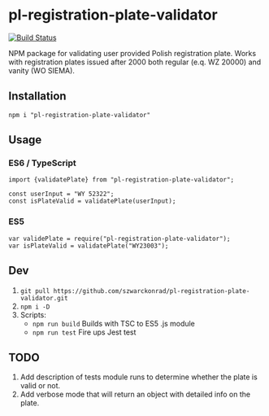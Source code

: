 # pl-registration-plate-validator
[![Build Status](https://travis-ci.org/szwarckonrad/pl-registration-plate-validator.svg?branch=master)](https://travis-ci.org/szwarckonrad/pl-registration-plate-validator)

NPM package for validating user provided Polish registration plate. Works with registration plates issued after 2000 both regular (e.q. WZ 20000) and vanity (WO SIEMA).

## Installation

`npm i "pl-registration-plate-validator"`

## Usage
### ES6 / TypeScript

```
import {validatePlate} from "pl-registration-plate-validator";

const userInput = "WY 52322"; 
const isPlateValid = validatePlate(userInput);
```

### ES5

```
var validePlate = require("pl-registration-plate-validator");
var isPlateValid = validatePlate("WY23003");
```

## Dev
1. `git pull https://github.com/szwarckonrad/pl-registration-plate-validator.git`
2. `npm i -D`
3. Scripts:
    * `npm run build` Builds with TSC to ES5 .js module
    * `npm run test` Fire ups Jest test 
    
## TODO
1. Add description of tests module runs to determine whether the plate is valid or not.
2. Add verbose mode that will return an object with detailed info on the plate.